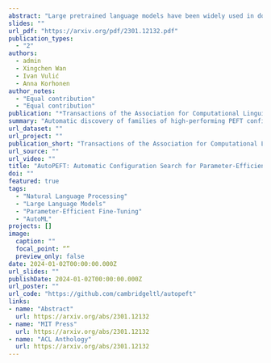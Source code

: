 ```yaml
---
abstract: "Large pretrained language models have been widely used in downstream NLP tasks via task-specific fine-tuning. Recently, an array of Parameter-Efficient Fine-Tuning (PEFT) methods have also achieved strong task performance while updating a much smaller number of parameters compared to full model tuning. However, it is non-trivial to make informed per-task design choices (i.e., to create PEFT configurations) concerning the selection of PEFT architectures and modules, the number of tunable parameters, and even the layers in which the PEFT modules are inserted. Consequently, it is highly likely that the current, manually set PEFT configurations might be suboptimal for many tasks from the perspective of the performance-to-efficiency trade-off. To address the core question of the PEFT configuration selection that aims to control and maximise the balance between performance and parameter efficiency, we first define a rich configuration search space spanning multiple representative PEFT modules along with finer-grained configuration decisions over the modules (e.g., parameter budget, insertion layer). We then propose AutoPEFT, a novel framework to traverse this configuration space: it automatically configures multiple PEFT modules via high-dimensional Bayesian optimisation. We show the resource scalability and task transferability of AutoPEFT-found configurations, outperforming existing PEFT methods on average on the standard GLUE benchmark while conducting the configuration search on a single task. The per-task AutoPEFT-based configuration search even outperforms full-model fine-tuning."
slides: ""
url_pdf: "https://arxiv.org/pdf/2301.12132.pdf"
publication_types:
  - "2"
authors:
  - admin
  - Xingchen Wan
  - Ivan Vulić
  - Anna Korhonen
author_notes: 
  - "Equal contribution"
  - "Equal contribution"
publication: "*Transactions of the Association for Computational Linguistics (TACL)*"
summary: "Automatic discovery of families of high-performing PEFT configurations"
url_dataset: ""
url_project: ""
publication_short: "Transactions of the Association for Computational Linguistics (TACL)"
url_source: ""
url_video: ""
title: "AutoPEFT: Automatic Configuration Search for Parameter-Efficient Fine-Tuning"
doi: ""
featured: true
tags: 
  - "Natural Language Processing"
  - "Large Language Models"
  - "Parameter-Efficient Fine-Tuning"
  - "AutoML"
projects: []
image:
  caption: ""
  focal_point: “”
  preview_only: false
date: 2024-01-02T00:00:00.000Z
url_slides: ""
publishDate: 2024-01-02T00:00:00.000Z
url_poster: ""
url_code: "https://github.com/cambridgeltl/autopeft"
links:
- name: "Abstract"
  url: https://arxiv.org/abs/2301.12132
- name: "MIT Press"
  url: https://arxiv.org/abs/2301.12132
- name: "ACL Anthology"
  url: https://arxiv.org/abs/2301.12132
---
```

